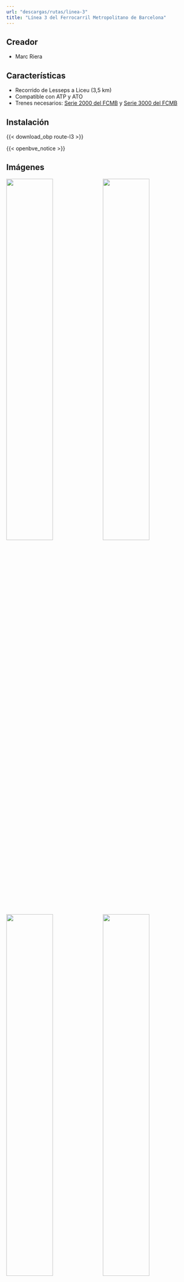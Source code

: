 ```yaml
---
url: "descargas/rutas/linea-3"
title: "Línea 3 del Ferrocarril Metropolitano de Barcelona"
---
```

## Creador

* Marc Riera

## Características

* Recorrido de Lesseps a Liceu (3,5 km)
* Compatible con ATP y ATO
* Trenes necesarios: <a href="/descargas/trenes/serie-2000">Serie 2000 del FCMB</a> y <a href="/descargas/trenes/serie-3000">Serie 3000 del FCMB</a>

## Instalación

{{< download_obp route-l3 >}}

{{< openbve_notice >}}

## Imágenes

<a href="/images/rutes/l3/1.png" target="_blank"><img style="float: left; width: 49.5%; margin-right: 0.5%; margin-bottom: 1em;" src="/images/rutes/l3/1.png" /></a><a href="/images/rutes/l3/2.png" target="_blank"><img style="float: right; width: 49.5%; margin-left: 0.5%; margin-bottom: 1em;" src="/images/rutes/l3/2.png" /></a>
<a href="/images/rutes/l3/3.png" target="_blank"><img style="float: left; width: 49.5%; margin-right: 0.5%; margin-bottom: 1em;" src="/images/rutes/l3/3.png" /></a><a href="/images/rutes/l3/4.png" target="_blank"><img style="float: right; width: 49.5%; margin-left: 0.5%; margin-bottom: 1em;" src="/images/rutes/l3/4.png" /></a>
